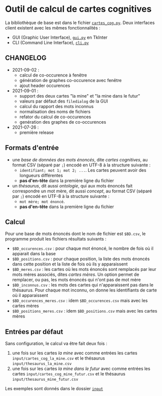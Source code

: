 # Outil de calcul de cartes cognitives

La bibliothèque de base est dans le fichier [`cartes_cog.py`](cartes_cog.py).
Deux interfaces client existent avec les mêmes fonctionnalités :

- GUI (Graphic User Interface), [`gui.py`](gui.py) en TkInter
- CLI (Command Line Interface), [`cli.py`](cli.py)

## CHANGELOG

- 2021-09-02 :
  - calcul de co-occurence à fenêtre
  - génération de graphes co-occurence avec fenêtre
  - ajout header occurences
- 2021-09-01 :
  - support des deux cartes "la mine" et "la mine dans le futur"
  - valeurs par défaut des `filedialog` de la GUI
  - calcul du rapport des mots inconnus
  - normalisation des noms de fichiers
  - refator du calcul de co-occurences
  - genération des graphes de co-occurences
- 2021-07-26 :
  - première release

## Formats d'entrée

- une _base de données des mots énoncés_, dite _cartes cognitives_, au format CSV (séparé par `;`) encodé en UTF-8 à la structure suivante :
  - `identifiant; mot 1; mot 2; ...`. Les cartes peuvent avoir des longueurs différentes
  - **pas d'en-tête** dans la première ligne du fichier
- un _thésaurus_, dit aussi _ontologie_, qui aux mots énoncés fait correspondre un mot mère, dit aussi _concept_, au format CSV (séparé par `;`) encodé en UTF-8 à la structure suivante :
  - `mot mère; mot énoncé`.
  - **pas d'en-tête** dans la première ligne du fichier

## Calcul

Pour une base de mots énoncés dont le nom de fichier est `$BD.csv`, le programme produit les fichiers résultats suivants :

- `$BD_occurences.csv` : pour chaque mot énoncé, le nombre de fois où il apparait dans la base
- `$BD_positions.csv` : pour chaque position, la liste des mots énoncés dans cette position et la liste de fois où ils y apparaissent
- `$BD_meres.csv` : les cartes où les mots énoncés sont remplacés par leur mots mères associés, dites _cartes mères_. Un option permet de remplacer, ou pas, les mots énoncés qui n'ont pas de mot mère
- `$BD_inconnus.csv` : les mots des cartes qui n'apparaissent pas dans le thésaurus. Pour chaque mot inconnu, on donne les identifiants de carte où il apparaissent
- `$BD_occurences_meres.csv` : idem `$BD_occurences.csv` mais avec les cartes mères
- `$BD_positions_meres.csv` : idem `$BD_positions.csv` mais avec les cartes mères

## Entrées par défaut

Sans configuration, le calcul va être fait deux fois :

1. une fois sur les cartes _la mine_ avec comme entrées les cartes `input/cartes_cog_la_mine.csv` et le thésaurus `input/thesaurus_la_mine.csv`
2. une fois sur les cartes _la mine dans le futur_ avec comme entrées les cartes `input/cartes_cog_mine_futur.csv` et le thésaurus `input/thesaurus_mine_futur.csv`

Les exemples sont donnés dans le dossier [`input`](input/)
